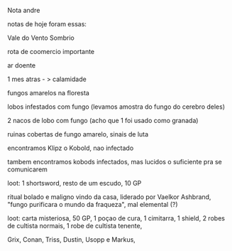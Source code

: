 Nota andre

 notas de hoje foram essas:

Vale do Vento Sombrio

rota de coomercio importante

ar doente

1 mes atras - > calamidade

fungos amarelos na floresta

lobos infestados com fungo (levamos amostra do fungo do cerebro deles)

2 nacos de lobo com fungo (acho que 1 foi usado como granada)

ruinas cobertas de fungo amarelo, sinais de luta

encontramos Klipz o Kobold, nao infectado

tambem encontramos kobods infectados, mas lucidos o suficiente pra se
comunicarem

loot: 1 shortsword, resto de um escudo, 10 GP

ritual bolado e maligno vindo da casa, liderado por Vaelkor Ashbrand, "fungo
purificara o mundo da fraqueza", mal elemental (?)

loot: carta misteriosa, 50 GP, 1 poçao de cura, 1 cimitarra, 1 shield, 2 robes
de cultista normais, 1 robe de cultista tenente,

Grix, Conan, Triss, Dustin, Usopp e Markus,

